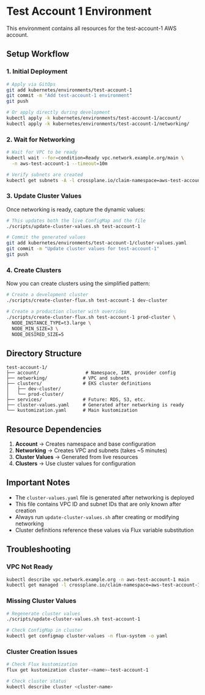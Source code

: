 # Test Account 1 Environment

This environment contains all resources for the test-account-1 AWS account.

## Setup Workflow

### 1. Initial Deployment
```bash
# Apply via GitOps
git add kubernetes/environments/test-account-1
git commit -m "Add test-account-1 environment"
git push

# Or apply directly during development
kubectl apply -k kubernetes/environments/test-account-1/account/
kubectl apply -k kubernetes/environments/test-account-1/networking/
```

### 2. Wait for Networking
```bash
# Wait for VPC to be ready
kubectl wait --for=condition=Ready vpc.network.example.org/main \
  -n aws-test-account-1 --timeout=10m

# Verify subnets are created
kubectl get subnets -A -l crossplane.io/claim-namespace=aws-test-account-1
```

### 3. Update Cluster Values
Once networking is ready, capture the dynamic values:

```bash
# This updates both the live ConfigMap and the file
./scripts/update-cluster-values.sh test-account-1

# Commit the generated values
git add kubernetes/environments/test-account-1/cluster-values.yaml
git commit -m "Update cluster values for test-account-1"
git push
```

### 4. Create Clusters
Now you can create clusters using the simplified pattern:

```bash
# Create a development cluster
./scripts/create-cluster-flux.sh test-account-1 dev-cluster

# Create a production cluster with overrides
./scripts/create-cluster-flux.sh test-account-1 prod-cluster \
  NODE_INSTANCE_TYPE=t3.large \
  NODE_MIN_SIZE=3 \
  NODE_DESIRED_SIZE=5
```

## Directory Structure

```
test-account-1/
├── account/                 # Namespace, IAM, provider config
├── networking/             # VPC and subnets
├── clusters/               # EKS cluster definitions
│   ├── dev-cluster/
│   └── prod-cluster/
├── services/               # Future: RDS, S3, etc.
├── cluster-values.yaml     # Generated after networking is ready
└── kustomization.yaml      # Main kustomization
```

## Resource Dependencies

1. **Account** → Creates namespace and base configuration
2. **Networking** → Creates VPC and subnets (takes ~5 minutes)
3. **Cluster Values** → Generated from live resources
4. **Clusters** → Use cluster values for configuration

## Important Notes

- The `cluster-values.yaml` file is generated after networking is deployed
- This file contains VPC ID and subnet IDs that are only known after creation
- Always run `update-cluster-values.sh` after creating or modifying networking
- Cluster definitions reference these values via Flux variable substitution

## Troubleshooting

### VPC Not Ready
```bash
kubectl describe vpc.network.example.org -n aws-test-account-1 main
kubectl get managed -l crossplane.io/claim-namespace=aws-test-account-1
```

### Missing Cluster Values
```bash
# Regenerate cluster values
./scripts/update-cluster-values.sh test-account-1

# Check ConfigMap in cluster
kubectl get configmap cluster-values -n flux-system -o yaml
```

### Cluster Creation Issues
```bash
# Check Flux kustomization
flux get kustomization cluster-<name>-test-account-1

# Check cluster status
kubectl describe cluster <cluster-name>
```